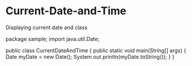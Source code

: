 # Current-Date-and-Time
Displaying current date and class

package sample;
import java.util.Date;

public class CurrentDateAndTime {
    public static void main(String[] args) {
        Date myDate = new Date(); 
        System.out.println(myDate.toString());
    }
}
